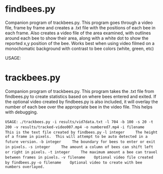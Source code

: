 # findbees.py
Companion program of trackbees.py.  This program goes through a video file, frame by frame and creates a .txt file with the positions of each bee in each frame.  Also creates a video file of the area examined, with outlines around each bee to show their area, along with a white dot to show the reported x,y position of the bee.  Works best when using video filmed on a monochomatic background with contrast to bee colors (white, green, etc)

USAGE:

# trackbees.py
Companion program of trackbees.py.  This program takes the .txt file from findbees.py to create statistics based on where bees entered and exited.  If the optional video created by findbees.py is also included, it will overlay the number of each bee over the appropriate bee in the video file.  This helps with debugging.

`USAGE:`
`./trackbees.py -i results/vid7data.txt -l 704 -b 100 -s 20 -t 200 -v results/tracked-video007.mp4 -o numbered7.mp4`
`-i filename    This is the text file created by findbees.py`
`-l integer     The height of a frame in pixels.  This will attempt to be auto detected in a future version.`
`-b integer     The boundary for bees to enter or exit in pixels.`
`-s integer     The amount a column of bees can shift left or right in pixels.`
`-t integer     The maximum amount a bee can travel between frames in pixels.`
`-v filename    Optional video file created by findbees.py`
`-o filename    Optional video to create with bee numbers overlayed.`
